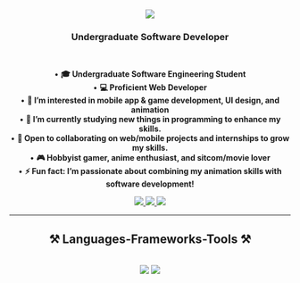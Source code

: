 

<h1 align="center">
    <img src="https://readme-typing-svg.herokuapp.com/?font=Righteous&size=35&center=true&vCenter=true&width=500&height=70&duration=4000&lines=Hi+There!+👋;+I'm+Yasanga+Ransith!;+Software+Developer;" />
</h1>

<h3 align="center">Undergraduate Software Developer</h3>

<br/>

<div align="center" sans-serif; text-align: justify; width: 20%; margin: auto; ">

 •	**🎓 Undergraduate Software Engineering Student**</br>
 •	**💻 Proficient Web Developer**</br>
 •	**👀 I’m interested in mobile app & game development, UI design, and animation**</br>
 •	**🌱 I’m currently studying new things in programming to enhance my skills.**</br>
 •	**💞️ Open to collaborating on web/mobile projects and internships to grow my skills.**</br>
 •	**🎮 Hobbyist gamer, anime enthusiast, and sitcom/movie lover**</br>
 •	**⚡ Fun fact: I’m passionate about combining my animation skills with software development!**</br>

</div>

 
<div align="center"> 
  <a href="mailto:pedro.ryas70996@gmail.com">
    <img src="https://img.shields.io/badge/Gmail-333333?style=for-the-badge&logo=gmail&logoColor=red" />
  </a>
  <a href="https://www.linkedin.com/in/yasanga-ransith-824130312" target="_blank">
    <img src="https://img.shields.io/badge/LinkedIn-0077B5?style=for-the-badge&logo=linkedin&logoColor=white" target="_blank" />
  </a>
  <a href="https://github.com/yasanga69ran" target="_blank">
     <img src="https://img.shields.io/badge/Portfolio-FF5722?style=for-the-badge&logo=todoist&logoColor=white" target="_blank" /> <!-- sqlite, safari, google-chrome are other good icon options -->
  </a>
</div>

 <hr/>
 
<h2 align="center">⚒️ Languages-Frameworks-Tools ⚒️</h2>
<br/>
<div align="center">
    <img src="https://skillicons.dev/icons?i=react,bootstrap,html,css,php,vscode,github,androidstudio,blender,figma,tailwind,git,r" />
    <img src="https://skillicons.dev/icons?i=nodejs,python,javascript,firebase,mongodb,c#,java,mysql" /><br>
</div>

<br/>


